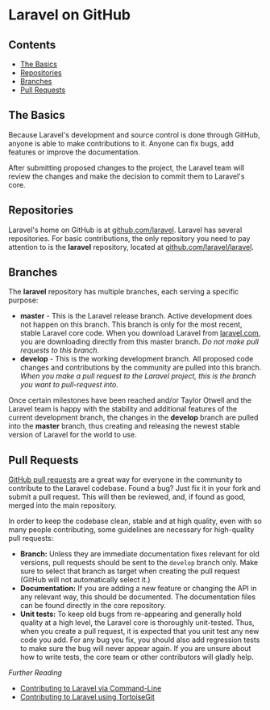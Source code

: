# Laravel on GitHub

## Contents

- [The Basics](#the-basics)
- [Repositories](#repositories)
- [Branches](#branches)
- [Pull Requests](#pull-requests)

<a name="the-basics"></a>
## The Basics

Because Laravel's development and source control is done through GitHub, anyone is able to make contributions to it. Anyone can fix bugs, add features or improve the documentation.

After submitting proposed changes to the project, the Laravel team will review the changes and make the decision to commit them to Laravel's core.

<a name="repositories"></a>
## Repositories

Laravel's home on GitHub is at [github.com/laravel](https://github.com/laravel). Laravel has several repositories. For basic contributions, the only repository you need to pay attention to is the **laravel** repository, located at [github.com/laravel/laravel](https://github.com/laravel/laravel).

<a name="branches"></a>
## Branches

The **laravel** repository has multiple branches, each serving a specific purpose:

- **master** - This is the Laravel release branch. Active development does not happen on this branch. This branch is only for the most recent, stable Laravel core code. When you download Laravel from [laravel.com](http://laravel.com/), you are downloading directly from this master branch. *Do not make pull requests to this branch.*
- **develop** - This is the working development branch. All proposed code changes and contributions by the community are pulled into this branch. *When you make a pull request to the Laravel project, this is the branch you want to pull-request into.*

Once certain milestones have been reached and/or Taylor Otwell and the Laravel team is happy with the stability and additional features of the current development branch, the changes in the **develop** branch are pulled into the **master** branch, thus creating and releasing the newest stable version of Laravel for the world to use.

<a name="pull-requests"></a>
## Pull Requests

[GitHub pull requests](https://help.github.com/articles/using-pull-requests) are a great way for everyone in the community to contribute to the Laravel codebase. Found a bug? Just fix it in your fork and submit a pull request. This will then be reviewed, and, if found as good, merged into the main repository.

In order to keep the codebase clean, stable and at high quality, even with so many people contributing, some guidelines are necessary for high-quality pull requests:

- **Branch:** Unless they are immediate documentation fixes relevant for old versions, pull requests should be sent to the `develop` branch only. Make sure to select that branch as target when creating the pull request (GitHub will not automatically select it.)
- **Documentation:** If you are adding a new feature or changing the API in any relevant way, this should be documented. The documentation files can be found directly in the core repository.
- **Unit tests:** To keep old bugs from re-appearing and generally hold quality at a high level, the Laravel core is thoroughly unit-tested. Thus, when you create a pull request, it is expected that you unit test any new code you add. For any bug you fix, you should also add regression tests to make sure the bug will never appear again. If you are unsure about how to write tests, the core team or other contributors will gladly help.

*Further Reading*

 - [Contributing to Laravel via Command-Line](/docs/contrib/command-line)
 - [Contributing to Laravel using TortoiseGit](/docs/contrib/tortoisegit)
